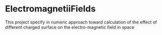 # ElectromagnetiiFields
This project specify in numeric approach toward calculation of the effect of different  charged surface on the electro-magnetic field in space
